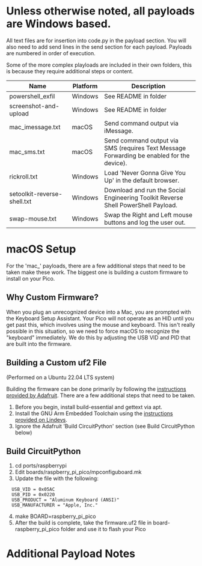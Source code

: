 # Unless otherwise noted, all payloads are Windows based. 

All text files are for insertion into code.py in the payload section. You will also need to add send lines in the send section for each payload. Payloads are numbered in order of execution. 

Some of the more complex playloads are included in their own folders, this is because they require additional steps or content.

| Name                        | Platform | Description                                                                               |
|-----------------------------|----------|-------------------------------------------------------------------------------------------|
| powershell_exfil            | Windows  | See README in folder                                                                      |
| screenshot-and-upload       | Windows  | See README in folder                                                                      |
| mac_imessage.txt            | macOS    | Send command output via iMessage.                                                         |
| mac_sms.txt                 | macOS    | Send command output via SMS (requires Text Message Forwarding be enabled for the device). |
| rickroll.txt                | Windows  | Load 'Never Gonna Give You Up' in the default browser.                                    |
| setoolkit-reverse-shell.txt | Windows  | Download and run the Social Engineering Toolkit Reverse Shell PowerShell Payload.         |
| swap-mouse.txt              | Windows  | Swap the Right and Left mouse buttons and log the user out.                               |

# macOS Setup
For the 'mac_' payloads, there are a few additional steps that need to be taken make these work. The biggest one is building a custom firmware to install on your Pico.

## Why Custom Firmware?

When you plug an unrecognized device into a Mac, you are prompted with the Keyboard Setup Assistant. Your Pico will not operate as an HID until you get past this, which involves using the mouse and keyboard. This isn't really possible in this situation, so we need to force macOS to recognize the "keyboard" immediately. We do this by adjusting the USB VID and PID that are built into the firmware.

## Building a Custom uf2 File
(Performed on a Ubuntu 22.04 LTS system)

Building the firmware can be done primarily by following the [instructions provided by Adafruit](https://learn.adafruit.com/building-circuitpython/build-circuitpython). There are a few additional steps that need to be taken. 

1. Before you begin, install build-essential and gettext via apt. 
2. Install the GNU Arm Embedded Toolchain using the [instructions provided on Lindevs](https://lindevs.com/install-gnu-arm-embedded-toolchain-on-ubuntu).
3. Ignore the Adafruit 'Build CircuitPython' section (see Build CircuitPython below)

## Build CircuitPython

1. cd ports/raspberrypi
2. Edit boards/raspberry_pi_pico/mpconfiguboard.mk
3. Update the file with the following:
```
  USB_VID = 0x05AC
  USB_PID = 0x0220
  USB_PRODUCT = "Aluminum Keyboard (ANSI)"
  USB_MANUFACTURER = "Apple, Inc."
```
4. make BOARD=raspberry_pi_pico
5. After the build is complete, take the firmware.uf2 file in board-raspberry_pi_pico folder and use it to flash your Pico

# Additional Payload Notes
